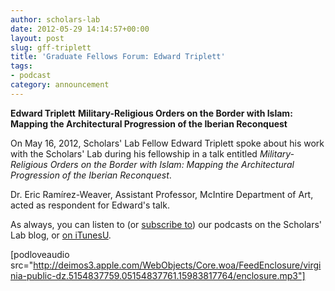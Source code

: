 ```yaml
---
author: scholars-lab
date: 2012-05-29 14:14:57+00:00
layout: post
slug: gff-triplett
title: 'Graduate Fellows Forum: Edward Triplett'
tags:
- podcast
category: announcement
---
```


**Edward Triplett**
**Military-Religious Orders on the Border with Islam: Mapping the Architectural Progression of the Iberian Reconquest**

On May 16, 2012, Scholars' Lab Fellow Edward Triplett spoke about his work with the Scholars' Lab during his fellowship in a talk entitled _Military-Religious Orders on the Border with Islam: Mapping the Architectural Progression of the Iberian Reconquest_.

Dr. Eric Ramírez-Weaver, Assistant Professor, McIntire Department of Art, acted as respondent for Edward's talk.

As always, you can listen to (or [subscribe to](https://scholarslab.org/category/podcasts/)) our podcasts on the Scholars' Lab blog, or [on iTunesU](http://itunes.apple.com/us/itunes-u/scholars-lab-speaker-series/id401906619).

[podloveaudio src="http://deimos3.apple.com/WebObjects/Core.woa/FeedEnclosure/virginia-public-dz.5154837759.05154837761.15983817764/enclosure.mp3"]
